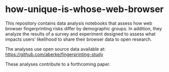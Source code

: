 # how-unique-is-whose-web-browser

This repository contains data analysis notebooks that assess how web browser fingerprinting risks differ by demographic groups.  In addition, they analyze the results of a survey and experiment designed to assess what impacts users’ likelihood to share their browser data to open research.

The analyses use open source data available at: https://github.com/aberke/fingerprinting-study 

These analyses contribute to a forthcoming paper.
